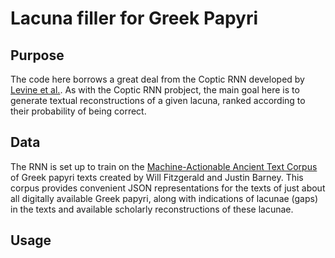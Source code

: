 # Lacuna filler for Greek Papyri

## Purpose

The code here borrows a great deal from the Coptic RNN developed by [Levine et al.](https://arxiv.org/html/2407.12247v1). As with
the Coptic RNN probject, the main goal here is to generate textual reconstructions of a given lacuna, ranked according to their probability
of being correct.

## Data

The RNN is set up to train on the [Machine-Actionable Ancient Text Corpus](https://aclanthology.org/2024.ml4al-1.7.pdf) of Greek papyri texts created by Will Fitzgerald and Justin Barney. This corpus provides convenient JSON representations for the texts of just about all digitally available Greek papyri,
along with indications of lacunae (gaps) in the texts and available scholarly reconstructions of these lacunae.

## Usage
